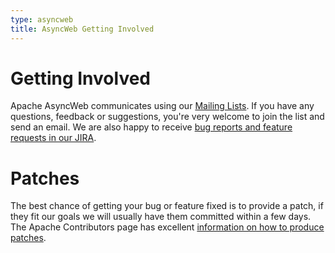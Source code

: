 ```yaml
---
type: asyncweb
title: AsyncWeb Getting Involved
---
```


# Getting Involved

Apache AsyncWeb communicates using our [Mailing Lists](../mailing-lists.html). If you have any questions, feedback or suggestions, you're very welcome to join the list and send an email. We are also happy to receive [bug reports and feature requests in our JIRA](https://issues.apache.org/jira/browse/ASYNCWEB).

# Patches

The best chance of getting your bug or feature fixed is to provide a patch, if they fit our goals we will usually have them committed within a few days. The Apache Contributors page has excellent [information on how to produce patches](http://apache.org/dev/contributors.html#patches).
